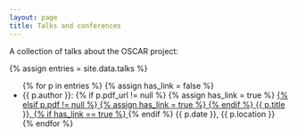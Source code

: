 ```yaml
---
layout: page
title: Talks and conferences
---
```


A collection of talks about the OSCAR project:

{% assign entries = site.data.talks %}
<ul>
{% for p in entries %}
{% assign has_link = false %}
  <li>
    {{ p.author }}: 
    {% if p.pdf_url != null %}
        {% assign has_link = true %}
        <a href="{{ p.pdf_url }}">
    {% elsif p.pdf != null %}
        {% assign has_link = true %}
        <a href="{{ site.baseurl }}/public/{{ p.pdf }}">
    {% endif %}
    <emph>{{ p.title }},</emph>
    {% if has_link == true %}
        </a>
    {% endif %}
    {{ p.date }}, {{ p.location }}
  </li>
{% endfor %}
</ul>
